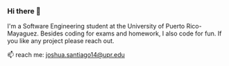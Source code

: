 ### Hi there 👋 
I'm a Software Engineering student at the University of Puerto Rico-Mayaguez. 
Besides coding for exams and homework, I also code for fun. If you like any project  please reach out.

📫 reach me: joshua.santiago14@upr.edu

<!--
**jSantiago318/jSantiago318** is a ✨ _special_ ✨ repository because its `README.md` (this file) appears on your GitHub profile.

Here are some ideas to get you started:

- 🔭 I’m currently working on ...
- 🌱 I’m currently learning ...
- 👯 I’m looking to collaborate on ...
- 🤔 I’m looking for help with ...
- 💬 Ask me about ...
- 📫 How to reach me: ...
- 😄 Pronouns: ...
- ⚡ Fun fact: ...
-->
